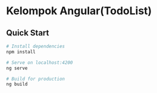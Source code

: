 # Kelompok Angular(TodoList)

## Quick Start

```bash
# Install dependencies
npm install

# Serve on localhost:4200
ng serve

# Build for production
ng build
```

